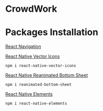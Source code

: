 # CrowdWork




# Packages Installation
[React Navigation](https://reactnavigation.org/)

 [React Native Vector Icons](https://www.npmjs.com/package/react-native-vector-icons)
 
    npm i react-native-vector-icons

 [React Native Reanimated Bottom Sheet](https://www.npmjs.com/package/reanimated-bottom-sheet)
 
    npm i reanimated-bottom-sheet

 [React Native Elements](https://reactnativeelements.com/)
 
    npm i react-native-elements
